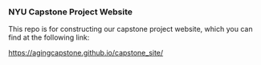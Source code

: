 ### NYU Capstone Project Website

This repo is for constructing our capstone project website, which you can find at the following link:

https://agingcapstone.github.io/capstone_site/
